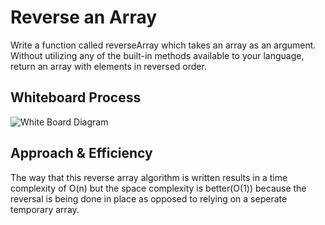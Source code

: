 # Reverse an Array
Write a function called reverseArray which takes an array as an argument. Without utilizing any of the built-in methods available to your language, return an array with elements in reversed order.

## Whiteboard Process

![White Board Diagram]('./whiteboard.png')

## Approach & Efficiency
<!-- What approach did you take? Discuss Why. What is the Big O space/time for this approach? -->
The way that this reverse array algorithm is written results in a time complexity of O(n) but the space complexity is better(O(1)) because the reversal is being done in place as opposed to relying on a seperate temporary array.
